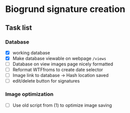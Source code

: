# Biogrund signature creation

## Task list
### Database
- [x] working database
- [X] Make database viewable on webpage ```/views```
- [ ] Database on view images page nicely formatted
- [ ] Reformat WTFfroms to create date selector
- [ ] Image link to database -> Hash location saved
- [ ] edit/delete button for signatures 

### Image optimization
- [ ] Use old script from (1) to optimize image saving
